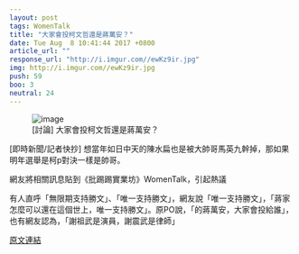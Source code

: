 ```yaml
---
layout: post
tags: WomenTalk
title: "大家會投柯文哲還是蔣萬安？"
date: Tue Aug  8 10:41:44 2017 +0800
article_url: ""
response_url: "http://i.imgur.com//ewKz9ir.jpg"
img: http://i.imgur.com//ewKz9ir.jpg
push: 59
boo: 3
neutral: 24
---
```


<figure>
<img src="http://i.imgur.com//ewKz9ir.jpg" alt="image">
<figcaption>
[討論] 大家會投柯文哲還是蔣萬安？
</figcaption>
</figure>



[即時新聞/記者快抄] 想當年如日中天的陳水扁也是被大帥哥馬英九幹掉，那如果明年選舉是柯p對決一樣是帥哥。

網友將相關訊息貼到《批踢踢實業坊》WomenTalk，引起熱議

有人直呼「無限期支持勝文」、「唯一支持勝文」，網友說「唯一支持勝文」，「蔣家怎麼可以還在這個世上，唯一支持勝文」。原PO說，「的蔣萬安，大家會投給誰」，也有網友認為，「謝祖武是演員，謝震武是律師」

<a href = "https://www.ptt.cc/bbs/WomenTalk/M.1502160107.A.312.html">原文連結</a>

